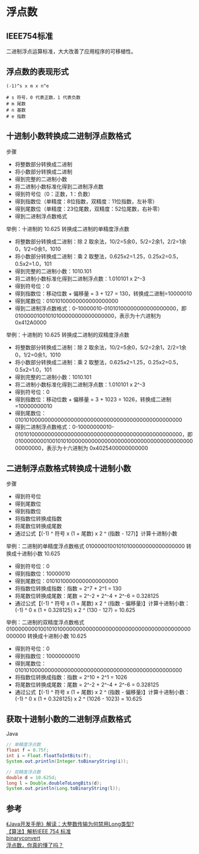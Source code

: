 # 浮点数

## IEEE754标准
二进制浮点运算标准，大大改善了应用程序的可移植性。

## 浮点数的表现形式
```
(-1)^s x m x n^e

# s 符号，0 代表正数，1 代表负数
# m 尾数
# n 基数
# e 指数
```

## 十进制小数转换成二进制浮点数格式
步骤
- 将整数部分转换成二进制
- 将小数部分转换成二进制
- 得到完整的二进制小数
- 将二进制小数标准化得到二进制浮点数
- 得到符号位（0：正数，1：负数）
- 得到指数位（单精度：8位指数，双精度：11位指数，左补零）
- 得到尾数位（单精度：23位尾数，双精度：52位尾数，右补零）
- 得到二进制浮点数格式

举例：十进制的 10.625 转换成二进制的单精度浮点数
- 将整数部分转换成二进制：除 2 取余法，10/2=5余0，5/2=2余1，2/2=1余0，1/2=0余1，1010
- 将小数部分转换成二进制：乘 2 取整法，0.625x2=1.25，0.25x2=0.5，0.5x2=1.0，101
- 得到完整的二进制小数：1010.101
- 将二进制小数标准化得到二进制浮点数：1.010101 x 2^-3
- 得到符号位：0
- 得到指数位：移动位数 + 偏移量 = 3 + 127 = 130，转换成二进制=10000010
- 得到尾数位：01010100000000000000000
- 得到二进制浮点数格式：0-10000010-01010100000000000000000，即 01000001001010100000000000000000，表示为十六进制为 0x412A0000

举例：十进制的 10.625 转换成二进制的双精度浮点数
- 将整数部分转换成二进制：除 2 取余法，10/2=5余0，5/2=2余1，2/2=1余0，1/2=0余1，1010
- 将小数部分转换成二进制：乘 2 取整法，0.625x2=1.25，0.25x2=0.5，0.5x2=1.0，101
- 得到完整的二进制小数：1010.101
- 将二进制小数标准化得到二进制浮点数：1.010101 x 2^-3
- 得到符号位：0
- 得到指数位：移动位数 + 偏移量 = 3 + 1023 = 1026，转换成二进制=10000000010
- 得到尾数位：0101010000000000000000000000000000000000000000000000
- 得到二进制浮点数格式：0-10000000010-0101010000000000000000000000000000000000000000000000，即 0100000000100101010000000000000000000000000000000000000000000000，表示为十六进制为 0x4025400000000000

## 二进制浮点数格式转换成十进制小数
步骤
- 得到符号位
- 得到尾数位
- 得到指数位
- 将指数位转换成指数
- 将尾数位转换成尾数
- 通过公式【(-1) ^ 符号 x (1 + 尾数) x 2 ^ (指数 - 127)】计算十进制小数

举例：二进制的单精度浮点数格式 01000001001010100000000000000000 转换成十进制小数 10.625
- 得到符号位：0
- 得到指数位：10000010
- 得到尾数位：01010100000000000000000
- 将指数位转换成指数：指数 = 2^7 + 2^1 = 130
- 将尾数位转换成尾数：尾数 = 2^-2 + 2^-4 + 2^-6 = 0.328125
- 通过公式【(-1) ^ 符号 x (1 + 尾数) x 2 ^ (指数 - 偏移量)】计算十进制小数：(-1) ^ 0 x (1 + 0.328125) x 2 ^ (130 - 127) = 10.625

举例：二进制的双精度浮点数格式 0100000000100101010000000000000000000000000000000000000000000000 转换成十进制小数 10.625
- 得到符号位：0
- 得到指数位：10000000010
- 得到尾数位：0101010000000000000000000000000000000000000000000000
- 将指数位转换成指数：指数 = 2^10 + 2^1 = 1026
- 将尾数位转换成尾数：尾数 = 2^-2 + 2^-4 + 2^-6 = 0.328125
- 通过公式【(-1) ^ 符号 x (1 + 尾数) x 2 ^ (指数 - 偏移量)】计算十进制小数：(-1) ^ 0 x (1 + 0.328125) x 2 ^ (1026 - 1023) = 10.625

## 获取十进制小数的二进制浮点数格式
Java
```java
// 单精度浮点数
float f = 0.75f;
int i = Float.floatToIntBits(f);
System.out.println(Integer.toBinaryString(i));

// 双精度浮点数
double d = 10.625d;
long l = Double.doubleToLongBits(d);
System.out.println(Long.toBinaryString(l));
```

## 参考
[《Java开发手册》解读：大整数传输为何禁用Long类型?](https://mp.weixin.qq.com/s?__biz=MzIzOTU0NTQ0MA==&mid=2247498496&idx=1&sn=a46cd5d34f9afca3f31121fb3ac835e0)  
[【算法】解析IEEE 754 标准](https://www.cnblogs.com/HDK2016/p/10506083.html)  
[binaryconvert](https://www.binaryconvert.com/index.html)  
[浮点数，你真的懂了吗？](https://mp.weixin.qq.com/s/vHxqOESLdEutvfsjbGRtQQ)  
